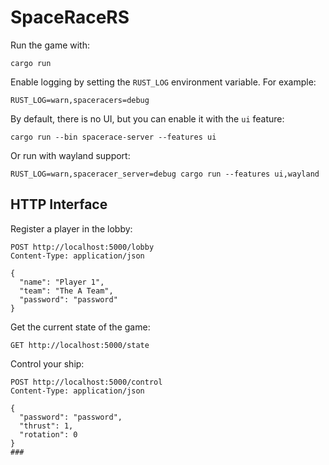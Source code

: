 
# SpaceRaceRS



Run the game with:

```shell
cargo run
```

Enable logging by setting the `RUST_LOG` environment variable. For example:

```
RUST_LOG=warn,spaceracers=debug
```

By default, there is no UI, but you can enable it with the `ui` feature:

```shell
cargo run --bin spacerace-server --features ui
```

Or run with wayland support:

```shell
RUST_LOG=warn,spaceracer_server=debug cargo run --features ui,wayland
```

## HTTP Interface

Register a player in the lobby:

```http request
POST http://localhost:5000/lobby
Content-Type: application/json

{
  "name": "Player 1",
  "team": "The A Team",
  "password": "password"
}
```

Get the current state of the game:
```http request
GET http://localhost:5000/state
```

Control your ship:
```http request
POST http://localhost:5000/control
Content-Type: application/json

{
  "password": "password",
  "thrust": 1,
  "rotation": 0
}
###
```

